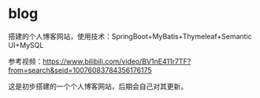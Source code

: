 # blog
搭建的个人博客网站，使用技术：SpringBoot+MyBatis+Thymeleaf+Semantic UI+MySQL

参考视频：https://www.bilibili.com/video/BV1nE411r7TF?from=search&seid=10076083784356176175


这是初步搭建的一个个人博客网站，后期会自己对其更新。
